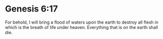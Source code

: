 # Genesis 6:17

For behold, I will bring a flood of waters upon the earth to destroy all flesh in which is the breath of life under heaven. Everything that is on the earth shall die.
